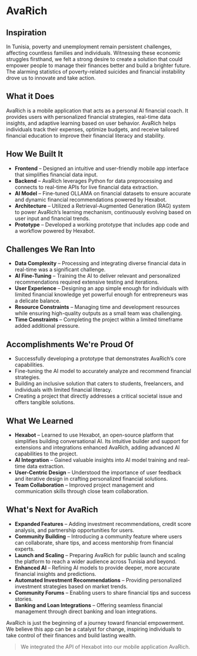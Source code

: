 # AvaRich

## Inspiration  
In Tunisia, poverty and unemployment remain persistent challenges, affecting countless families and individuals. Witnessing these economic struggles firsthand, we felt a strong desire to create a solution that could empower people to manage their finances better and build a brighter future. The alarming statistics of poverty-related suicides and financial instability drove us to innovate and take action.  

## What it Does  
AvaRich is a mobile application that acts as a personal AI financial coach. It provides users with personalized financial strategies, real-time data insights, and adaptive learning based on user behavior. AvaRich helps individuals track their expenses, optimize budgets, and receive tailored financial education to improve their financial literacy and stability.  

## How We Built It  
- **Frontend** – Designed an intuitive and user-friendly mobile app interface that simplifies financial data input.  
- **Backend** – AvaRich leverages Python for data preprocessing and connects to real-time APIs for live financial data extraction.  
- **AI Model** – Fine-tuned OLLAMA on financial datasets to ensure accurate and dynamic financial recommendations powered by Hexabot.  
- **Architecture** – Utilized a Retrieval-Augmented Generation (RAG) system to power AvaRich’s learning mechanism, continuously evolving based on user input and financial trends.  
- **Prototype** – Developed a working prototype that includes app code and a workflow powered by Hexabot.  

## Challenges We Ran Into  
- **Data Complexity** – Processing and integrating diverse financial data in real-time was a significant challenge.  
- **AI Fine-Tuning** – Training the AI to deliver relevant and personalized recommendations required extensive testing and iterations.  
- **User Experience** – Designing an app simple enough for individuals with limited financial knowledge yet powerful enough for entrepreneurs was a delicate balance.  
- **Resource Constraints** – Managing time and development resources while ensuring high-quality outputs as a small team was challenging.  
- **Time Constraints** – Completing the project within a limited timeframe added additional pressure.  

## Accomplishments We're Proud Of  
- Successfully developing a prototype that demonstrates AvaRich’s core capabilities.  
- Fine-tuning the AI model to accurately analyze and recommend financial strategies.  
- Building an inclusive solution that caters to students, freelancers, and individuals with limited financial literacy.  
- Creating a project that directly addresses a critical societal issue and offers tangible solutions.  

## What We Learned  
- **Hexabot** – Learned to use Hexabot, an open-source platform that simplifies building conversational AI. Its intuitive builder and support for extensions and integrations enhanced AvaRich, adding advanced AI capabilities to the project.  
- **AI Integration** – Gained valuable insights into AI model training and real-time data extraction.  
- **User-Centric Design** – Understood the importance of user feedback and iterative design in crafting personalized financial solutions.  
- **Team Collaboration** – Improved project management and communication skills through close team collaboration.  

## What's Next for AvaRich  
- **Expanded Features** – Adding investment recommendations, credit score analysis, and partnership opportunities for users.  
- **Community Building** – Introducing a community feature where users can collaborate, share tips, and access mentorship from financial experts.  
- **Launch and Scaling** – Preparing AvaRich for public launch and scaling the platform to reach a wider audience across Tunisia and beyond.  
- **Enhanced AI** – Refining AI models to provide deeper, more accurate financial insights and predictions.  
- **Automated Investment Recommendations** – Providing personalized investment strategies based on market trends.  
- **Community Forums** – Enabling users to share financial tips and success stories.  
- **Banking and Loan Integrations** – Offering seamless financial management through direct banking and loan integrations.  

AvaRich is just the beginning of a journey toward financial empowerment. We believe this app can be a catalyst for change, inspiring individuals to take control of their finances and build lasting wealth.  

> We integrated the API of Hexabot into our mobile application AvaRich.  
